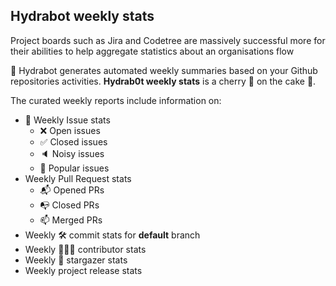 ## Hydrabot weekly stats

Project boards such as Jira and Codetree are massively successful more for their abilities to help aggregate statistics about an organisations flow

🤖 Hydrabot generates automated weekly summaries based on your Github repositories activities. **Hydrab0t weekly stats** is a cherry 🍒 on the cake 🧁. 

The curated weekly reports include information on:

- 🔖 Weekly Issue stats
  - ❌ Open issues
  - ✅ Closed issues
  - 🔈 Noisy issues
  - 🎉 Popular issues
- Weekly Pull Request stats
  - 📬 Opened PRs
  - 📭 Closed PRs
  - 📫 Merged PRs
- Weekly 🛠 commit stats for **default** branch
- Weekly 👨🏻‍🚒 contributor stats
- Weekly 💫 stargazer stats
- Weekly project release stats